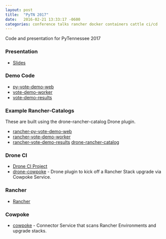 ```yaml
---
layout: post
title:  "PyTN 2017"
date:   2016-02-21 13:33:17 -0600
categories: conference talks rancher docker containers cattle ci/cd
---
```


Code and presentation for PyTennessee 2017

### Presentation

- <a href="https://drive.google.com/file/d/0B_doQorjjcbKWlFhd0hGeHJkeXc/view?usp=sharing">Slides</a>

### Demo Code

- <a href="https://github.com/jgreat/py-vote-demo-web">py-vote-demo-web</a>
- <a href="https://github.com/jgreat/vote-demo-worker">vote-demo-worker</a>
- <a href="https://github.com/jgreat/vote-demo-results">vote-demo-results</a>

### Example Rancher-Catalogs

These are built using the drone-rancher-catalog Drone plugin.

- <a href="https://github.com/jgreat/rancher-py-vote-demo-web">rancher-py-vote-demo-web</a>
- <a href="https://github.com/jgreat/rancher-vote-demo-worker">rancher-vote-demo-worker</a>
- <a href="https://github.com/jgreat/rancher-vote-demo-results">rancher-vote-demo-results</a> <a href="https://github.com/jgreat/demo-rancher-catalog">drone-rancher-catalog</a>

### Drone CI

- <a href="https://github.com/drone/drone">Drone CI Project</a>
- <a href="https://github.com/LeanKit-Labs/drone-cowpoke">drone-cowpoke</a> - Drone plugin to kick off a Rancher Stack upgrade via Cowpoke Service.

### Rancher

- <a href="http://rancher.com/">Rancher</a>

### Cowpoke

- <a href="https://github.com/LeanKit-Labs/cowpoke">cowpoke</a> - Connector Service that scans Rancher Environments and upgrade stacks.
